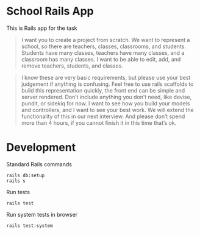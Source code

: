 # School Rails App

This is Rails app for the task

> I want you to create a project from scratch. We want to represent a school, so there are teachers, classes, classrooms, and students. Students have many classes, teachers have many classes, and a classroom has many classes. I want to be able to edit, add, and remove teachers, students, and classes.

> I know these are very basic requirements, but please use your best judgement if anything is confusing. Feel free to use rails scaffolds to build this representation quickly, the front end can be simple and server rendered. Don’t include anything you don’t need, like devise, pundit, or sidekiq for now. I want to see how you build your models and controllers, and I want to see your best work. We will extend the functionality of this in our next interview. And please don’t spend more than 4 hours, if you cannot finish it in this time that’s ok.


# Development

Standard Rails commands

```
rails db:setup
rails s
```

Run tests

```
rails test
```

Run system tests in browser

```
rails test:system
```
